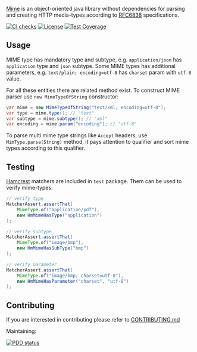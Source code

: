 [Mime](https://github.com/g4s8/mime) is an object-oriented java library without dependencies for parsing and creating
HTTP media-types according to [RFC6838](https://tools.ietf.org/html/rfc6838) specifications.

[![CI checks](https://github.com/g4s8/mime/actions/workflows/ci-checks.yml/badge.svg)](https://github.com/g4s8/mime/actions/workflows/ci-checks.yml)
[![License](https://img.shields.io/github/license/g4s8/mime.svg?style=flat-square)](https://github.com/g4s8/mime/blob/master/LICENSE.txt)
[![Test Coverage](https://img.shields.io/codecov/c/github/g4s8/mime.svg?style=flat-square)](https://codecov.io/github/g4s8/mime?branch=master)

## Usage

MIME type has mandatory type and subtype, e.g. `application/json` has `application` type
and `json` subtype. Some MIME types has additional parameters, e.g. `text/plain; encoding=utf-8` has
`charset` param with `utf-8` value.

For all these entities there are related method exist. To construct MIME parser use `new MimeTypeOfString` constructor:
```java
var mime = new MimeTypeOfString("text/xml; encoding=utf-8");
var type = mime.type(); // "text"
var subtype = mime.subtype(); // "xml"
var encoding = mime.param("encoding"); // "utf-8"
```

To parse multi mime type strings like `Accept` headers, use `MimType.parse(String)` method, it pays attention to qualifier
and sort mime types according to this qualifier.

## Testing
[Hamcrest](http://hamcrest.org/JavaHamcrest/) matchers are included in `test` package. Them can be used to verify mime-types:
```java
// verify type
MatcherAssert.assertThat(
    MimeType.of("application/pdf"),
    new HmMimeHasType("application")
);

// verify subtype
MatcherAssert.assertThat(
    MimeType.of("image/bmp"),
    new HmMimeHasSubType("bmp")
);

// verify parameter
MatcherAssert.assertThat(
    MimeType.of("image/bmp; charset=utf-8"),
    new HmMimeHasParameter("charset", "utf-8")
);
```

## Contributing
If you are interested in contributing please refer to [CONTRIBUTING.md](CONTRIBUTING.md)

Maintaining:

[![PDD status](http://www.0pdd.com/svg?name=g4s8/mime)](http://www.0pdd.com/p?name=g4s8/mime)
